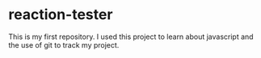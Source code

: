 # reaction-tester
This is my first repository.
I used this project to learn about javascript and the use of git to track my project.
